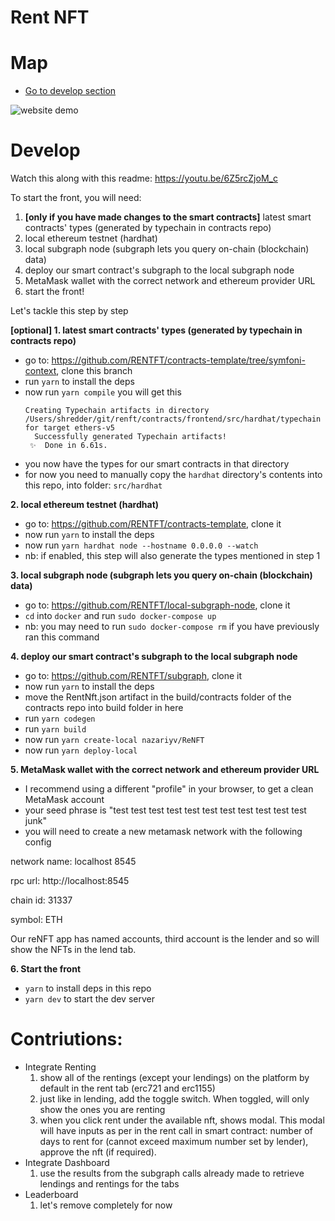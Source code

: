 # Rent NFT

# Map
- [Go to develop section](#develop)

![website demo](https://gateway.pinata.cloud/ipfs/QmQ1VCsaXxZMSptNU3fBeDXEVyggGARj52NCmmnZFffsFP)

# Develop

Watch this along with this readme:
https://youtu.be/6Z5rcZjoM_c

To start the front, you will need:

1. **[only if you have made changes to the smart contracts]** latest smart contracts' types (generated by typechain in contracts repo)
2. local ethereum testnet (hardhat)
3. local subgraph node (subgraph lets you query on-chain (blockchain) data)
4. deploy our smart contract's subgraph to the local subgraph node
5. MetaMask wallet with the correct network and ethereum provider URL
6. start the front!

Let's tackle this step by step

**[optional] 1. latest smart contracts' types (generated by typechain in contracts repo)**
- go to: https://github.com/RENTFT/contracts-template/tree/symfoni-context, clone this branch
- run `yarn` to install the deps
- now run `yarn compile`
  you will get this
  ```
  Creating Typechain artifacts in directory     /Users/shredder/git/renft/contracts/frontend/src/hardhat/typechain for target ethers-v5
    Successfully generated Typechain artifacts!
   ✨  Done in 6.61s.
  ```
- you now have the types for our smart contracts in that directory
- for now you need to manually copy the `hardhat` directory's contents into this repo, into folder: `src/hardhat`

**2. local ethereum testnet (hardhat)**
- go to: https://github.com/RENTFT/contracts-template, clone it
- now run `yarn` to install the deps
- now run `yarn hardhat node --hostname 0.0.0.0 --watch`
- nb: if enabled, this step will also generate the types mentioned in step 1

**3. local subgraph node (subgraph lets you query on-chain (blockchain) data)**
- go to: https://github.com/RENTFT/local-subgraph-node, clone it
- `cd` into `docker` and run `sudo docker-compose up`
- nb: you may need to run `sudo docker-compose rm` if you have previously ran this command

**4. deploy our smart contract's subgraph to the local subgraph node**
- go to: https://github.com/RENTFT/subgraph, clone it
- now run `yarn` to install the deps
- move the RentNft.json artifact in the build/contracts folder of the contracts repo into build folder in here
- run `yarn codegen`
- run `yarn build`
- now run `yarn create-local nazariyv/ReNFT`
- now run `yarn deploy-local`

**5. MetaMask wallet with the correct network and ethereum provider URL**
- I recommend using a different "profile" in your browser, to get a clean MetaMask account
- your seed phrase is "test test test test test test test test test test test junk"
- you will need to create a new metamask network with the following config

network name: localhost 8545

rpc url: http://localhost:8545

chain id: 31337

symbol: ETH

Our reNFT app has named accounts, third account is the lender and so will show the NFTs in the lend tab.

**6. Start the front**
- `yarn` to install deps in this repo
- `yarn dev` to start the dev server

# Contriutions:
- Integrate Renting
  1. show all of the rentings (except your lendings) on the platform by default in the rent tab (erc721 and erc1155)
  2. just like in lending, add the toggle switch. When toggled, will only show the ones you are renting
  3. when you click rent under the available nft, shows modal. This modal will have inputs as per in the rent call in smart contract: number of days to rent for (cannot exceed maximum number set by lender), approve the nft (if required).
- Integrate Dashboard
  1. use the results from the subgraph calls already made to retrieve lendings and rentings for the tabs
- Leaderboard
  1. let's remove completely for now

